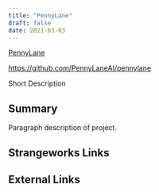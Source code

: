 ```yaml
---
title: "PennyLane"
draft: false
date: 2021-03-03
---
```


[PennyLane](https://pennylane.ai/)

https://github.com/PennyLaneAI/pennylane

Short Description

## Summary
Paragraph description of project.

## Strangeworks Links


## External Links
